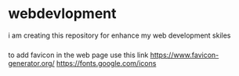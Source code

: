 # webdevlopment
i am creating this repository for enhance my web development skiles 
### 
to add favicon in the web page use this link
https://www.favicon-generator.org/
https://fonts.google.com/icons
